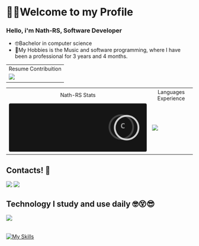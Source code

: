 <h1> 🧏‍♂️Welcome to my Profile </h1>
<h3> Hello, i'm Nath-RS, Software Developer </h3>


- 🤓Bachelor in computer science
- 🤩My Hobbies is the Music and software programming, where I have been a professional for 3 years and 4 months.

<div align="center">
  
  <div>
  <table>
    <tr align="center">
      <td>Resume Contribuition</td> 
    </tr>
    <tr>
    <td>
      <a href="https://github.com/Nath-RS">
      <img height="190em" src="http://github-readme-streak-stats.herokuapp.com?user=Nath-RS&theme=dark&hide_border=true" />
      </a>
  </td>  
    </tr>
  </table>
  </div>

  <table>
    <tr align="center">
      <td>Nath-RS Stats</td>
      <td>Languages Experience</td> 
    </tr>
    <tr>
      <td> <a href="https://github.com/Nath-RS"> <img src="./stats.svg"/>  </a> </td>
      <td> <a href="https://github.com/Nath-RS"> <img height="170em" src="https://github-readme-stats.vercel.app/api/top-langs/?username=Nath-RS&hide_progress=false&layout=compact&lang_count=20&theme=dark&&exclude_repo=QualidadeSW,Java-Codigos&hide_border=true"/> </a> </td>
    </tr>
  </table>
</div>

<h2>Contacts! 📱</h2>
<a href="https://www.instagram.com/nathjan_souza/" target="_blank"><img src="https://img.shields.io/badge/-Instagram-%23E4405F?style=for-the-badge&logo=instagram&logoColor=white" target="_blank"></a>
 	<a href="https://www.linkedin.com/in/nathan-rodrigues-de-souza/" target="_blank"><img src="https://img.shields.io/badge/-LinkedIn-%230077B5?style=for-the-badge&logo=linkedin&logoColor=white" target="_blank"></a> 

<h2>Technology I study and use daily 🤓😵😎</h2>
<img src="https://media.licdn.com/dms/image/v2/D4D16AQE5aQJvKeF3Wg/profile-displaybackgroundimage-shrink_350_1400/B4DZe0zRfmGkAY-/0/1751085030443?e=1755734400&v=beta&t=Nu34npV4wg9RP7-70LJW8o64ShLQI6vHMujUwhJQpGw"/>

<div style="display: inline_block"><br>
  
  [![My Skills](https://skillicons.dev/icons?i=visualstudio,dotnet,aws,cs,c,unity,react,js,html,css,bootstrap,git,mysql,linux)](https://skillicons.dev)
</div>
